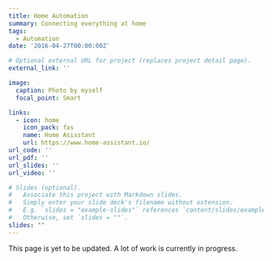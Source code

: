 ```yaml
---
title: Home Automation
summary: Connecting everything at home 
tags:
  - Automation
date: '2016-04-27T00:00:00Z'

# Optional external URL for project (replaces project detail page).
external_link: ''

image:
  caption: Photo by myself
  focal_point: Smart

links:
  - icon: home
    icon_pack: fas
    name: Home Asisstant
    url: https://www.home-assistant.io/
url_code: ''
url_pdf: ''
url_slides: ''
url_video: ''

# Slides (optional).
#   Associate this project with Markdown slides.
#   Simply enter your slide deck's filename without extension.
#   E.g. `slides = "example-slides"` references `content/slides/example-slides.md`.
#   Otherwise, set `slides = ""`.
slides: ""
---
```


This page is yet to be updated. A lot of work is currently in progress.